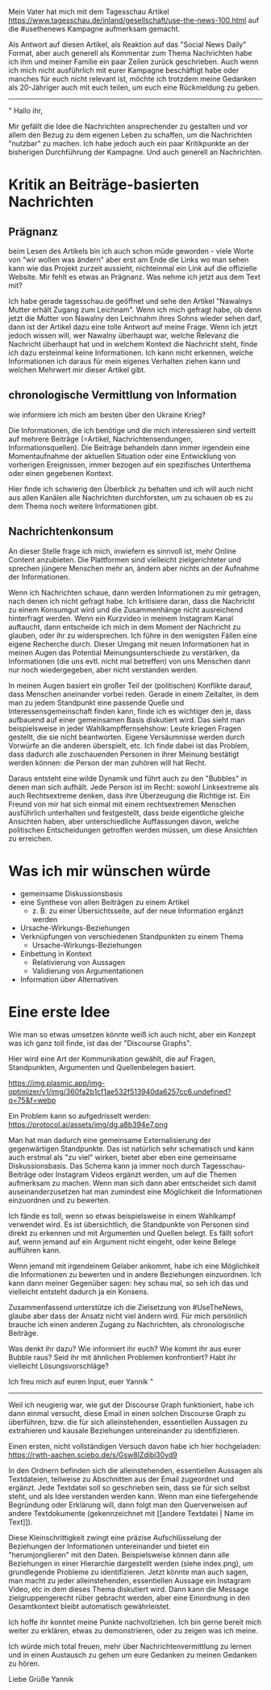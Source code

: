Mein Vater hat mich mit dem Tagesschau Artikel https://www.tagesschau.de/inland/gesellschaft/use-the-news-100.html auf die #usethenews Kampagne aufmerksam gemacht. 

Als Antwort auf diesen Artikel, als Reaktion auf das "Social News Daily" Format, aber auch generell als Kommentar zum Thema Nachrichten habe ich ihm und meiner Familie ein paar Zeilen zurück geschrieben. 
Auch wenn ich mich nicht ausführlich mit eurer Kampagne beschäftigt habe oder manches für euch nicht relevant ist, möchte ich trotzdem meine Gedanken als 20-Jähriger auch mit euch teilen, um euch eine Rückmeldung zu geben.


---

"
Hallo ihr,

Mir gefällt die Idee die Nachrichten ansprechender zu gestalten und vor allem den Bezug zu dem eigenen Leben zu schaffen, um die Nachrichten "nutzbar" zu machen. Ich habe jedoch auch ein paar Kritikpunkte an der bisherigen Durchführung der Kampagne. Und auch generell an Nachrichten.


# Kritik an Beiträge-basierten Nachrichten

## Prägnanz

beim Lesen des Artikels bin ich auch schon müde geworden - viele Worte  von "wir wollen was ändern" aber erst am Ende die Links wo man sehen kann wie das Projekt zurzeit aussieht, nichteinmal ein Link auf die offizielle Website. Mir fehlt es etwas an Prägnanz. Was nehme ich jetzt aus dem Text mit?

Ich habe gerade tagesschau.de geöffnet und sehe den Artikel "Nawalnys Mutter erhält Zugang zum Leichnam". Wenn ich mich gefragt habe, ob denn jetzt die Mutter von Nawalny den Leichnahm ihres Sohns wieder sehen darf, dann ist der Artikel dazu eine tolle Antwort auf meine Frage. Wenn ich jetzt jedoch wissen will, wer Nawalny überhaupt war, welche Relevanz die Nachricht überhaupt hat und in welchem Kontext die Nachricht steht, finde ich dazu ersteinmal keine Informationen. Ich kann nicht erkennen, welche Informationen ich daraus für mein eigenes Verhalten ziehen kann und welchen Mehrwert mir dieser Artikel gibt.


## chronologische Vermittlung von Information

wie informiere ich mich am besten über den Ukraine Krieg?

Die Informationen, die ich benötige und die mich interessieren sind verteilt auf mehrere Beiträge (=Artikel, Nachrichtensendungen, Informationsquellen). Die Beiträge behandeln dann immer irgendein eine Momentaufnahme der aktuellen Situation oder eine Entwicklung von vorherigen Ereignissen, immer bezogen auf ein spezifisches Unterthema oder einen gegebenen Kontext.

Hier finde ich schwierig den Überblick zu behalten und ich will auch nicht aus allen Kanälen alle Nachrichten durchforsten, um zu schauen ob es zu dem Thema noch weitere Informationen gibt.


## Nachrichtenkonsum

An dieser Stelle frage ich mich, inwiefern es sinnvoll ist, mehr Online Content anzubieten. Die Plattformen sind vielleicht zielgerichteter und sprechen jüngere Menschen mehr an, ändern aber nichts an der Aufnahme der Informationen.

Wenn ich Nachrichten schaue, dann werden Informationen zu mir getragen, nach denen ich nicht gefragt habe. Ich kritisiere daran, dass die Nachricht zu einem Konsumgut wird und die Zusammenhänge nicht ausreichend hinterfragt werden. Wenn ein Kurzvideo in meinem Instagram Kanal auftaucht, dann entscheide ich mich in dem Moment der Nachricht zu glauben, oder ihr zu widersprechen. Ich führe in den wenigsten Fällen eine eigene Recherche durch. Dieser Umgang mit neuen Informationen hat in meinen Augen das Potential Meinungsunterschiede zu verstärken, da Informationen (die uns evtl. nicht mal betreffen) von uns Menschen dann nur noch wiedergegeben, aber nicht verstanden werden.

In meinen Augen basiert ein großer Teil der (politischen) Konflikte darauf, dass Menschen aneinander vorbei reden. Gerade in einem Zeitalter, in dem man zu jedem Standpunkt eine passende Quelle und Interessensgemeinschaft finden kann, finde ich es wichtiger den je, dass aufbauend auf einer gemeinsamen Basis diskutiert wird. Das sieht man beispielsweise in jeder Wahlkampffernsehshow: Leute kriegen Fragen gestellt, die sie nicht beantworten. Eigene Versäumnisse werden durch Vorwürfe an die anderen überspielt, etc. Ich finde dabei ist das Problem, dass dadurch alle zuschauenden Personen in ihrer Meinung bestätigt werden können: die Person der man zuhören will hat Recht.

Daraus entsteht eine wilde Dynamik und führt auch zu den "Bubbles" in denen man sich aufhält. Jede Person ist im Recht: sowohl Linksextreme als auch Rechtsextreme denken, dass ihre Überzeugung die Richtige ist. Ein Freund von mir hat sich einmal mit einem rechtsextremen Menschen ausführlich unterhalten und festgestellt, dass beide eigentliche gleiche Ansichten haben, aber unterschiedliche Auffassungen davon, welche politischen Entscheidungen getroffen werden müssen, um diese Ansichten zu erreichen.


# Was ich mir wünschen würde

- gemeinsame Diskussionsbasis
- eine Synthese von allen Beiträgen zu einem Artikel
   - z. B. zu einer Übersichtsseite, auf der neue Information ergänzt werden
- Ursache-Wirkungs-Beziehungen
- Verknüpfungen von verschiedenen Standpunkten zu einem Thema
   - Ursache-Wirkungs-Beziehungen
- Einbettung in Kontext
   - Relativierung von Aussagen
   - Validierung von Argumentationen
- Information über Alternativen


# Eine erste Idee

Wie man so etwas umsetzen könnte weiß ich auch nicht, aber ein Konzept was ich ganz toll finde, ist das der "Discourse Graphs".

Hier wird eine Art der Kommunikation gewählt, die auf Fragen, Standpunkten, Argumenten und Quellenbelegen basiert.

https://img.plasmic.app/img-optimizer/v1/img/360fa2b1cf1ae532f513940da6257cc6.undefined?q=75&f=webp


Ein Problem kann so aufgedrisselt werden:
https://protocol.ai/assets/img/dg.a8b394e7.png


Man hat man dadurch eine gemeinsame Externalisierung der gegenwärtigen Standpunkte. Das ist natürlich sehr schematisch und kann auch erstmal als "zu viel" wirken, bietet aber eben eine gemeinsame Diskussionsbasis. Das Schema kann ja immer noch durch Tagesschau-Beiträge oder Instagram Videos ergänzt werden, um auf die Themen aufmerksam zu machen. Wenn man sich dann aber entscheidet sich damit auseinanderzusetzen hat man zumindest eine Möglichkeit die Informationen einzuordnen und zu bewerten.

Ich fände es toll, wenn so etwas beispielsweise in einem Wahlkampf verwendet wird. Es ist übersichtlich, die Standpunkte von Personen sind direkt zu erkennen und mit Argumenten und Quellen belegt. Es fällt sofort auf, wenn jemand auf ein Argument nicht eingeht, oder keine Belege aufführen kann.

Wenn jemand mit irgendeinem Gelaber ankommt, habe ich eine Möglichkeit die Informationen zu bewerten und in andere Beziehungen einzuordnen. Ich kann dann meiner Gegenüber sagen: hey schau mal, so seh ich das und vielleicht entsteht dadurch ja ein Konsens.



Zusammenfassend unterstütze ich die Zielsetzung von #UseTheNews, glaube aber dass der Ansatz nicht viel ändern wird. Für mich persönlich brauche ich einen anderen Zugang zu Nachrichten, als chronologische Beiträge.

Was denkt ihr dazu? Wie informiert ihr euch? Wie kommt ihr aus eurer Bubble raus? Seid ihr mit ähnlichen Problemen konfrontiert? Habt ihr vielleicht Lösungsvorschläge?


Ich freu mich auf euren Input,
euer Yannik
"

---


Weil ich neugierig war, wie gut der Discourse Graph funktioniert, habe ich dann einmal versucht, diese Email in einen solchen Discourse Graph zu überführen, bzw. die für sich alleinstehenden, essentiellen Aussagen zu extrahieren und kausale Beziehungen untereinander zu identifizieren.

Einen ersten, nicht vollständigen Versuch davon habe ich hier hochgeladen:
https://rwth-aachen.sciebo.de/s/Gsw8lZdjbj30vd9

In den Ordnern befinden sich die alleinstehenden, essentiellen Aussagen als Textdateien, teilweise zu Abschnitten aus der Email zugeordnet und ergänzt. 
Jede Textdatei soll so geschrieben sein, dass sie für sich selbst steht, und als Idee verstanden werden kann. Wenn man eine tiefergehende Begründung oder Erklärung will, dann folgt man den Querverweisen auf andere Textdokumente (gekennzeichnet mit [[andere Textdatei | Name im Text]]).

Diese Kleinschrittigkeit zwingt eine präzise Aufschlüsselung der Beziehungen der Informationen untereinander und bietet ein "herumjonglieren" mit den Daten. Beispielsweise können dann alle Beziehungen in einer Hierarchie dargestellt werden (siehe index.png), um grundlegende Probleme zu identifizieren. Jetzt könnte man auch sagen, man macht zu jeder alleinstehenden, essentiellen Aussage ein Instagram Video, etc in dem dieses Thema diskutiert wird. Dann kann die Message zielgruppengerecht rüber gebracht werden, aber eine Einordnung in den Gesamtkontext bleibt automatisch gewährleistet. 






Ich hoffe ihr konntet meine Punkte nachvollziehen. Ich bin gerne bereit mich weiter zu erklären, etwas zu demonstrieren, oder zu zeigen was ich meine.

Ich würde mich total freuen, mehr über Nachrichtenvermittlung zu lernen und in einen Austausch zu gehen um eure Gedanken zu meinen Gedanken zu hören.

Liebe Grüße
Yannik